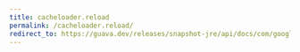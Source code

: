 ```yaml
---
title: cacheloader.reload
permalink: /cacheloader.reload/
redirect_to: https://guava.dev/releases/snapshot-jre/api/docs/com/google/common/cache/CacheLoader.html#reload-K-V-
---
```

